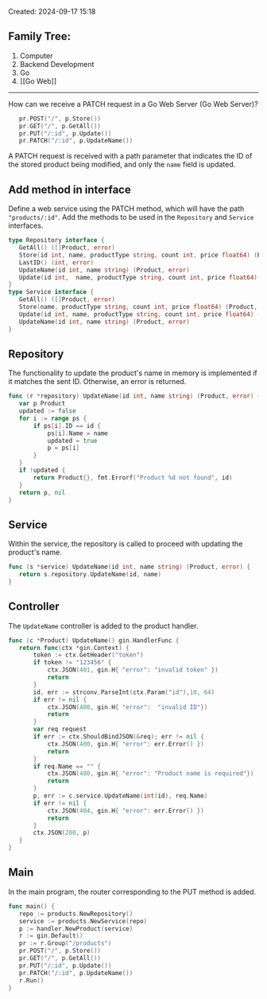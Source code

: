 Created: 2024-09-17 15:18
## Family Tree:
1. Computer
2. Backend Development
3. Go
4. [[Go Web]]
-- -
How can we receive a PATCH request in a Go Web Server (Go Web Server)?
```go
   pr.POST("/", p.Store())
   pr.GET("/", p.GetAll())
   pr.PUT("/:id", p.Update())
   pr.PATCH("/:id", p.UpdateName())
```
A PATCH request is received with a path parameter that indicates the ID of the stored product being modified, and only the `name` field is updated.
## Add method in interface
Define a web service using the PATCH method, which will have the path `"products/:id"`. Add the methods to be used in the `Repository` and `Service` interfaces.
```go
type Repository interface {
   GetAll() ([]Product, error)
   Store(id int, name, productType string, count int, price float64) (Product, error)
   LastID() (int, error)
   UpdateName(id int, name string) (Product, error)
   Update(id int,  name, productType string, count int, price float64) (Product, error)
}
type Service interface {
   GetAll() ([]Product, error)
   Store(name, productType string, count int, price float64) (Product, error)
   Update(id int, name, productType string, count int, price float64) (Product, error)
   UpdateName(id int, name string) (Product, error)
}
```
## Repository
The functionality to update the product's name in memory is implemented if it matches the sent ID. Otherwise, an error is returned.
```go
func (r *repository) UpdateName(id int, name string) (Product, error) {
   var p Product
   updated := false
   for i := range ps {
       if ps[i].ID == id {
           ps[i].Name = name
           updated = true
           p = ps[i]
       }
   }
   if !updated {
       return Product{}, fmt.Errorf("Product %d not found", id)
   }
   return p, nil
}
```
## Service
Within the service, the repository is called to proceed with updating the product's name.
```go
func (s *service) UpdateName(id int, name string) (Product, error) {
   return s.repository.UpdateName(id, name)
}
```
## Controller
The `UpdateName` controller is added to the product handler.
```go
func (c *Product) UpdateName() gin.HandlerFunc {
   return func(ctx *gin.Context) {
       token := ctx.GetHeader("token")
       if token != "123456" {
           ctx.JSON(401, gin.H{ "error": "invalid token" })
           return
       }
       id, err := strconv.ParseInt(ctx.Param("id"),10, 64)
       if err != nil {
           ctx.JSON(400, gin.H{ "error":  "invalid ID"})
           return
       }
       var req request
       if err := ctx.ShouldBindJSON(&req); err != nil {
           ctx.JSON(400, gin.H{ "error": err.Error() })
           return
       }
       if req.Name == "" {
           ctx.JSON(400, gin.H{ "error": "Product name is required"})
           return
       }
       p, err := c.service.UpdateName(int(id), req.Name)
       if err != nil {
           ctx.JSON(404, gin.H{ "error": err.Error() })
           return
       }
       ctx.JSON(200, p)
   }
}
```
## Main
In the main program, the router corresponding to the PUT method is added.
```go
func main() {
   repo := products.NewRepository()
   service := products.NewService(repo)
   p := handler.NewProduct(service)
   r := gin.Default()
   pr := r.Group("/products")
   pr.POST("/", p.Store())
   pr.GET("/", p.GetAll())
   pr.PUT("/:id", p.Update())
   pr.PATCH("/:id", p.UpdateName())
   r.Run()
}
```